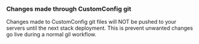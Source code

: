 <!-- usedin: [ _legacy_docker/stack-management] - post: -->


### Changes made through CustomConfig git

Changes made to CustomConfig git files will NOT be pushed to your servers until the next stack deployment. This is prevent unwanted changes go live during a normal gil workflow.

